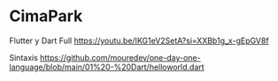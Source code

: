 # CimaPark

Flutter y Dart Full
https://youtu.be/IKG1eV2SetA?si=XXBb1g_x-gEpGV8f

Sintaxis
https://github.com/mouredev/one-day-one-language/blob/main/01%20-%20Dart/helloworld.dart
